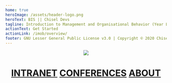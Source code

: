 ```yaml
---
home: true
heroImage: /assets/header-logo.png
heroText: BIS || Chisel Devs
tagline: Introduction to Management and Organisational Behavior (Year Long)
actionText: Get Started
actionLink: /imob/overview/
footer: GNU Lesser General Public License v3.0 | Copyright © 2020 Chisel Devs
---
```


<p align="center"><a href="https://app.netlify.com/sites/chisel/deploys"><img src="https://api.netlify.com/api/v1/badges/a2c63836-f73a-4159-9276-69bf54368787/deploy-status"></a></p>

<h1 align="center"><a href="https://intranet.wiut.uz/LearningMaterial/Modules/Index?moduleID=539">INTRANET</a> <a href="https://intranet.wiut.uz/LearningMaterial/Videoconference/StudentVideoconference?moduleId=539">CONFERENCES</a> <a href="/csf/overview/">ABOUT</a></h1>
